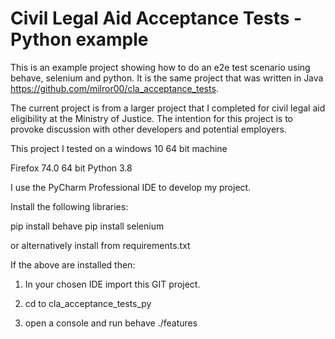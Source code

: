 # Civil Legal Aid Acceptance Tests - Python example

This is an example project showing how to do an e2e test scenario using behave, selenium and python. It is the same project that was written in Java https://github.com/milror00/cla_acceptance_tests.

The current project is from a larger project that I completed for civil legal aid eligibility at the Ministry of Justice. The intention for this project is to provoke discussion with other developers and potential employers.

This project I tested on a windows 10 64 bit machine

Firefox 74.0 64 bit
Python 3.8

I use the PyCharm Professional IDE to develop my project.

Install the following libraries:

pip install behave
pip install selenium

or alternatively install from requirements.txt


If the above are installed then:

1. In your chosen IDE import this GIT project.

2. cd to cla_acceptance_tests_py

3. open a console and run behave ./features

